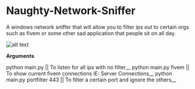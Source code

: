 # Naughty-Network-Sniffer
A windows network sniffer that will allow you to filter ips out to certain orgs such as fivem or some other sad application that people sit on all day.



![alt text](https://cdn.discordapp.com/attachments/828153883309244440/1063428836433342474/image.png)


**Arguments**

python main.py || To listen for all ips with no filter__
python main.py fivem || To show current fivem connections IE: Server Connections__
python main.py portfilter 443 || To filter a certain port and ignore the others__
